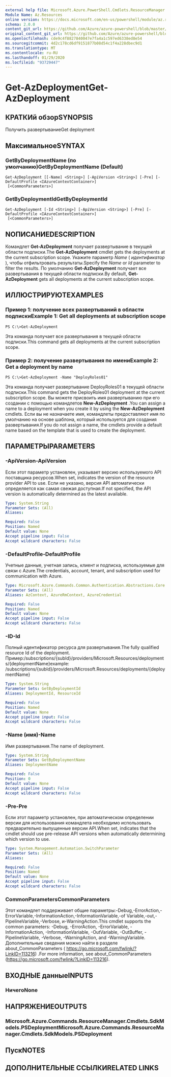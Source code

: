 ```yaml
---
external help file: Microsoft.Azure.PowerShell.Cmdlets.ResourceManager.dll-Help.xml
Module Name: Az.Resources
online version: https://docs.microsoft.com/en-us/powershell/module/az.resources/get-azdeployment
schema: 2.0.0
content_git_url: https://github.com/Azure/azure-powershell/blob/master/src/Resources/Resources/help/Get-AzDeployment.md
original_content_git_url: https://github.com/Azure/azure-powershell/blob/master/src/Resources/Resources/help/Get-AzDeployment.md
ms.openlocfilehash: cde9c4f8827840047e7fa4a1c597ed6338ed8e54
ms.sourcegitcommit: 4d2c178cd6df9151877b08d54c1f4a228dbec9d1
ms.translationtype: MT
ms.contentlocale: ru-RU
ms.lasthandoff: 01/29/2020
ms.locfileid: "93729447"
---
```

# <span data-ttu-id="6f5b4-101">Get-AzDeployment</span><span class="sxs-lookup"><span data-stu-id="6f5b4-101">Get-AzDeployment</span></span>

## <span data-ttu-id="6f5b4-102">КРАТКИй обзор</span><span class="sxs-lookup"><span data-stu-id="6f5b4-102">SYNOPSIS</span></span>
<span data-ttu-id="6f5b4-103">Получить развертывание</span><span class="sxs-lookup"><span data-stu-id="6f5b4-103">Get deployment</span></span>

## <span data-ttu-id="6f5b4-104">Максимальное</span><span class="sxs-lookup"><span data-stu-id="6f5b4-104">SYNTAX</span></span>

### <span data-ttu-id="6f5b4-105">GetByDeploymentName (по умолчанию)</span><span class="sxs-lookup"><span data-stu-id="6f5b4-105">GetByDeploymentName (Default)</span></span>
```
Get-AzDeployment [[-Name] <String>] [-ApiVersion <String>] [-Pre] [-DefaultProfile <IAzureContextContainer>]
 [<CommonParameters>]
```

### <span data-ttu-id="6f5b4-106">GetByDeploymentId</span><span class="sxs-lookup"><span data-stu-id="6f5b4-106">GetByDeploymentId</span></span>
```
Get-AzDeployment [-Id <String>] [-ApiVersion <String>] [-Pre] [-DefaultProfile <IAzureContextContainer>]
 [<CommonParameters>]
```

## <span data-ttu-id="6f5b4-107">NОПИСАНИЕ</span><span class="sxs-lookup"><span data-stu-id="6f5b4-107">DESCRIPTION</span></span>
<span data-ttu-id="6f5b4-108">Командлет **Get-AzDeployment** получает развертывание в текущей области подписки.</span><span class="sxs-lookup"><span data-stu-id="6f5b4-108">The **Get-AzDeployment** cmdlet gets the deployments at the current subscription scope.</span></span>
<span data-ttu-id="6f5b4-109">Укажите параметр *Name* ( *идентификатор* ), чтобы отфильтровать результаты.</span><span class="sxs-lookup"><span data-stu-id="6f5b4-109">Specify the *Name* or *Id* parameter to filter the results.</span></span>
<span data-ttu-id="6f5b4-110">По умолчанию **Get-AzDeployment** получает все развертывания в текущей области подписки.</span><span class="sxs-lookup"><span data-stu-id="6f5b4-110">By default, **Get-AzDeployment** gets all deployments at the current subscription scope.</span></span>

## <span data-ttu-id="6f5b4-111">ИЛЛЮСТРИРУЮТ</span><span class="sxs-lookup"><span data-stu-id="6f5b4-111">EXAMPLES</span></span>

### <span data-ttu-id="6f5b4-112">Пример 1: получение всех развертываний в области подписки</span><span class="sxs-lookup"><span data-stu-id="6f5b4-112">Example 1: Get all deployments at subscription scope</span></span>
```
PS C:\>Get-AzDeployment
```

<span data-ttu-id="6f5b4-113">Эта команда получает все развертывания в текущей области подписки.</span><span class="sxs-lookup"><span data-stu-id="6f5b4-113">This command gets all deployments at the current subscription scope.</span></span>

### <span data-ttu-id="6f5b4-114">Пример 2: получение развертывания по имени</span><span class="sxs-lookup"><span data-stu-id="6f5b4-114">Example 2: Get a deployment by name</span></span>
```
PS C:\>Get-AzDeployment -Name "DeployRoles01"
```

<span data-ttu-id="6f5b4-115">Эта команда получает развертывание DeployRoles01 в текущей области подписки.</span><span class="sxs-lookup"><span data-stu-id="6f5b4-115">This command gets the DeployRoles01 deployment at the current subscription scope.</span></span>
<span data-ttu-id="6f5b4-116">Вы можете присвоить имя развертыванию при его создании с помощью командлетов **New-AzDeployment** .</span><span class="sxs-lookup"><span data-stu-id="6f5b4-116">You can assign a name to a deployment when you create it by using the **New-AzDeployment** cmdlets.</span></span>
<span data-ttu-id="6f5b4-117">Если вы не назначаете имя, командлеты предоставляют имя по умолчанию на основе шаблона, который используется для создания развертывания.</span><span class="sxs-lookup"><span data-stu-id="6f5b4-117">If you do not assign a name, the cmdlets provide a default name based on the template that is used to create the deployment.</span></span>

## <span data-ttu-id="6f5b4-118">ПАРАМЕТРЫ</span><span class="sxs-lookup"><span data-stu-id="6f5b4-118">PARAMETERS</span></span>

### <span data-ttu-id="6f5b4-119">-ApiVersion</span><span class="sxs-lookup"><span data-stu-id="6f5b4-119">-ApiVersion</span></span>
<span data-ttu-id="6f5b4-120">Если этот параметр установлен, указывает версию используемого API поставщика ресурсов.</span><span class="sxs-lookup"><span data-stu-id="6f5b4-120">When set, indicates the version of the resource provider API to use.</span></span>
<span data-ttu-id="6f5b4-121">Если не указано, версия API автоматически определяется как самая свежая доступная.</span><span class="sxs-lookup"><span data-stu-id="6f5b4-121">If not specified, the API version is automatically determined as the latest available.</span></span>

```yaml
Type: System.String
Parameter Sets: (All)
Aliases:

Required: False
Position: Named
Default value: None
Accept pipeline input: False
Accept wildcard characters: False
```

### <span data-ttu-id="6f5b4-122">-DefaultProfile</span><span class="sxs-lookup"><span data-stu-id="6f5b4-122">-DefaultProfile</span></span>
<span data-ttu-id="6f5b4-123">Учетные данные, учетная запись, клиент и подписка, используемые для связи с Azure.</span><span class="sxs-lookup"><span data-stu-id="6f5b4-123">The credentials, account, tenant, and subscription used for communication with Azure.</span></span>

```yaml
Type: Microsoft.Azure.Commands.Common.Authentication.Abstractions.Core.IAzureContextContainer
Parameter Sets: (All)
Aliases: AzContext, AzureRmContext, AzureCredential

Required: False
Position: Named
Default value: None
Accept pipeline input: False
Accept wildcard characters: False
```

### <span data-ttu-id="6f5b4-124">-ID</span><span class="sxs-lookup"><span data-stu-id="6f5b4-124">-Id</span></span>
<span data-ttu-id="6f5b4-125">Полный идентификатор ресурса для развертывания.</span><span class="sxs-lookup"><span data-stu-id="6f5b4-125">The fully qualified resource Id of the deployment.</span></span>
<span data-ttu-id="6f5b4-126">Пример:/subscriptions/{subId}/providers/Microsoft.Resources/deployments/{deploymentName}</span><span class="sxs-lookup"><span data-stu-id="6f5b4-126">example: /subscriptions/{subId}/providers/Microsoft.Resources/deployments/{deploymentName}</span></span>

```yaml
Type: System.String
Parameter Sets: GetByDeploymentId
Aliases: DeploymentId, ResourceId

Required: False
Position: Named
Default value: None
Accept pipeline input: False
Accept wildcard characters: False
```

### <span data-ttu-id="6f5b4-127">-Name (имя)</span><span class="sxs-lookup"><span data-stu-id="6f5b4-127">-Name</span></span>
<span data-ttu-id="6f5b4-128">Имя развертывания.</span><span class="sxs-lookup"><span data-stu-id="6f5b4-128">The name of deployment.</span></span>

```yaml
Type: System.String
Parameter Sets: GetByDeploymentName
Aliases: DeploymentName

Required: False
Position: 0
Default value: None
Accept pipeline input: False
Accept wildcard characters: False
```

### <span data-ttu-id="6f5b4-129">-Pre</span><span class="sxs-lookup"><span data-stu-id="6f5b4-129">-Pre</span></span>
<span data-ttu-id="6f5b4-130">Если этот параметр установлен, при автоматическом определении версии для использования командлета необходимо использовать предварительно выпущенные версии API.</span><span class="sxs-lookup"><span data-stu-id="6f5b4-130">When set, indicates that the cmdlet should use pre-release API versions when automatically determining which version to use.</span></span>

```yaml
Type: System.Management.Automation.SwitchParameter
Parameter Sets: (All)
Aliases:

Required: False
Position: Named
Default value: None
Accept pipeline input: False
Accept wildcard characters: False
```

### <span data-ttu-id="6f5b4-131">CommonParameters</span><span class="sxs-lookup"><span data-stu-id="6f5b4-131">CommonParameters</span></span>
<span data-ttu-id="6f5b4-132">Этот командлет поддерживает общие параметры:-Debug,-ErrorAction,-ErrorVariable,-InformationAction,-InformationVariable,-of Variable,-out,-PipelineVariable,-Verbose, и-WarningAction.</span><span class="sxs-lookup"><span data-stu-id="6f5b4-132">This cmdlet supports the common parameters: -Debug, -ErrorAction, -ErrorVariable, -InformationAction, -InformationVariable, -OutVariable, -OutBuffer, -PipelineVariable, -Verbose, -WarningAction, and -WarningVariable.</span></span> <span data-ttu-id="6f5b4-133">Дополнительные сведения можно найти в разделе about_CommonParameters ( https://go.microsoft.com/fwlink/?LinkID=113216) .</span><span class="sxs-lookup"><span data-stu-id="6f5b4-133">For more information, see about_CommonParameters (https://go.microsoft.com/fwlink/?LinkID=113216).</span></span>

## <span data-ttu-id="6f5b4-134">ВХОДНЫЕ данные</span><span class="sxs-lookup"><span data-stu-id="6f5b4-134">INPUTS</span></span>

### <span data-ttu-id="6f5b4-135">Ничего</span><span class="sxs-lookup"><span data-stu-id="6f5b4-135">None</span></span>

## <span data-ttu-id="6f5b4-136">НАПРЯЖЕНИЕ</span><span class="sxs-lookup"><span data-stu-id="6f5b4-136">OUTPUTS</span></span>

### <span data-ttu-id="6f5b4-137">Microsoft.Azure.Commands.ResourceManager.Cmdlets.SdkModels.PSDeployment</span><span class="sxs-lookup"><span data-stu-id="6f5b4-137">Microsoft.Azure.Commands.ResourceManager.Cmdlets.SdkModels.PSDeployment</span></span>

## <span data-ttu-id="6f5b4-138">Пуск</span><span class="sxs-lookup"><span data-stu-id="6f5b4-138">NOTES</span></span>

## <span data-ttu-id="6f5b4-139">ДОПОЛНИТЕЛЬНЫЕ ССЫЛКИ</span><span class="sxs-lookup"><span data-stu-id="6f5b4-139">RELATED LINKS</span></span>
